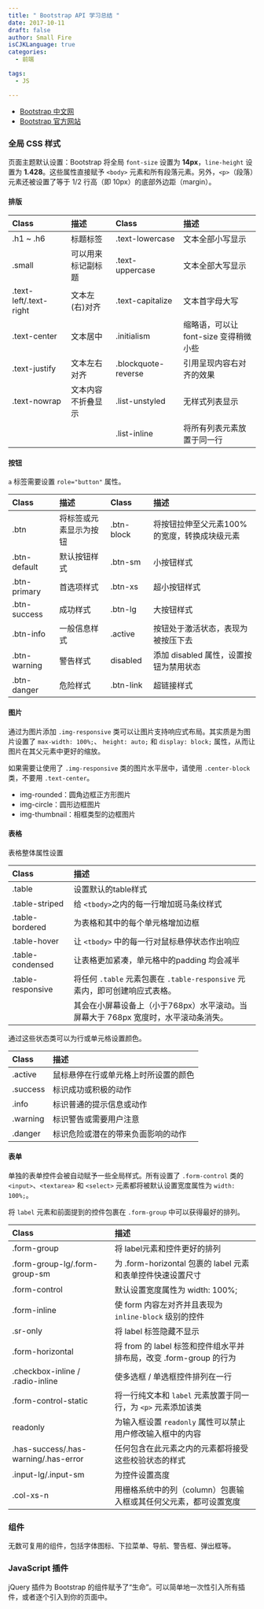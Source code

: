 ```yaml
---
title: " Bootstrap API 学习总结 "
date: 2017-10-11
draft: false
author: Small Fire
isCJKLanguage: true
categories: 
  - 前端

tags: 
  - JS

---
```


- [Bootstrap 中文网](https://v3.bootcss.com/)
- [Bootstrap 官方网站](https://getbootstrap.com/)

### 全局 CSS 样式

页面主题默认设置：Bootstrap 将全局 `font-size` 设置为 **14px**，`line-height` 设置为 **1.428**。这些属性直接赋予 `<body>` 元素和所有段落元素。另外，`<p>`（段落）元素还被设置了等于 1/2 行高（即 10px）的底部外边距（margin）。

#### 排版

| Class                  | 描述               | Class               | 描述                                  |
| :--------------------- | :----------------- | :------------------ | :------------------------------------ |
| .h1 ~ .h6              | 标题标签           | .text-lowercase     | 文本全部小写显示                      |
| .small                 | 可以用来标记副标题 | .text-uppercase     | 文本全部大写显示                      |
| .text-left/.text-right | 文本左(右)对齐     | .text-capitalize    | 文本首字母大写                        |
| .text-center           | 文本居中           | .initialism         | 缩略语，可以让 font-size 变得稍微小些 |
| .text-justify          | 文本左右对齐       | .blockquote-reverse | 引用呈现内容右对齐的效果              |
| .text-nowrap           | 文本内容不折叠显示 | .list-unstyled      | 无样式列表显示                        |
|                        |                    | .list-inline        | 将所有列表元素放置于同一行            |

#### 按钮

`a` 标签需要设置 `role="button"` 属性。

| Class        | 描述                   | Class      | 描述                                         |
| :----------- | :--------------------- | :--------- | :------------------------------------------- |
| .btn         | 将标签或元素显示为按钮 | .btn-block | 将按钮拉伸至父元素100%的宽度，转换成块级元素 |
| .btn-default | 默认按钮样式           | .btn-sm    | 小按钮样式                                   |
| .btn-primary | 首选项样式             | .btn-xs    | 超小按钮样式                                 |
| .btn-success | 成功样式               | .btn-lg    | 大按钮样式                                   |
| .btn-info    | 一般信息样式           | .active    | 按钮处于激活状态，表现为被按压下去           |
| .btn-warning | 警告样式               | disabled   | 添加 disabled 属性，设置按钮为禁用状态       |
| .btn-danger  | 危险样式               | .btn-link  | 超链接样式                                   |

#### 图片

通过为图片添加 `.img-responsive` 类可以让图片支持响应式布局。其实质是为图片设置了 `max-width: 100%;`、 `height: auto;` 和 `display: block;` 属性，从而让图片在其父元素中更好的缩放。

如果需要让使用了 `.img-responsive` 类的图片水平居中，请使用 `.center-block` 类，不要用 `.text-center`。

- img-rounded：圆角边框正方形图片
- img-circle：圆形边框图片
- img-thumbnail：相框类型的边框图片

#### 表格

表格整体属性设置

| Class             | 描述                                                         |
| :---------------- | :----------------------------------------------------------- |
| .table            | 设置默认的table样式                                          |
| .table-striped    | 给 `<tbody>`之内的每一行增加斑马条纹样式                     |
| .table-bordered   | 为表格和其中的每个单元格增加边框                             |
| .table-hover      | 让 `<tbody>` 中的每一行对鼠标悬停状态作出响应                |
| .table-condensed  | 让表格更加紧凑，单元格中的padding 均会减半                   |
| .table-responsive | 将任何 `.table` 元素包裹在 `.table-responsive` 元素内，即可创建响应式表格。 |
|                   | 其会在小屏幕设备上（小于768px）水平滚动。当屏幕大于 768px 宽度时，水平滚动条消失。 |

通过这些状态类可以为行或单元格设置颜色。

| Class    | 描述                                 |
| :------- | :----------------------------------- |
| .active  | 鼠标悬停在行或单元格上时所设置的颜色 |
| .success | 标识成功或积极的动作                 |
| .info    | 标识普通的提示信息或动作             |
| .warning | 标识警告或需要用户注意               |
| .danger  | 标识危险或潜在的带来负面影响的动作   |

#### 表单

单独的表单控件会被自动赋予一些全局样式。所有设置了 `.form-control` 类的 `<input>`、`<textarea>` 和 `<select>` 元素都将被默认设置宽度属性为 `width: 100%;`。 

将 `label` 元素和前面提到的控件包裹在 `.form-group` 中可以获得最好的排列。

| Class                                | 描述                                                         |
| :----------------------------------- | :----------------------------------------------------------- |
| .form-group                          | 将 label元素和控件更好的排列                                 |
| .form-group-lg/.form-group-sm        | 为 .form-horizontal 包裹的 label 元素和表单控件快速设置尺寸  |
| .form-control                        | 默认设置宽度属性为  width: 100%;                             |
| .form-inline                         | 使 form 内容左对齐并且表现为 `inline-block` 级别的控件       |
| .sr-only                             | 将 label 标签隐藏不显示                                      |
| .form-horizontal                     | 将 from 的 label 标签和控件组水平并排布局，改变 .form-group 的行为 |
| .checkbox-inline / .radio-inline     | 使多选框 / 单选框控件排列在一行                              |
| .form-control-static                 | 将一行纯文本和 `label` 元素放置于同一行，为 `<p>` 元素添加该类 |
| readonly                             | 为输入框设置 `readonly` 属性可以禁止用户修改输入框中的内容   |
| .has-success/.has-warning/.has-error | 任何包含在此元素之内的元素都将接受这些校验状态的样式         |
| .input-lg/.input-sm                  | 为控件设置高度                                               |
| .col-xs-n                            | 用栅格系统中的列（column）包裹输入框或其任何父元素，都可设置宽度 |

### 组件

无数可复用的组件，包括字体图标、下拉菜单、导航、警告框、弹出框等。

### JavaScript 插件

jQuery 插件为 Bootstrap 的组件赋予了“生命”。可以简单地一次性引入所有插件，或者逐个引入到你的页面中。